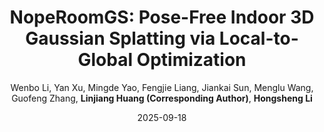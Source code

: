 ---
title: "NopeRoomGS: Pose-Free Indoor 3D Gaussian Splatting via Local-to-Global Optimization"
teaser: NeurIPS_NopeRoomGS.png
date: 2025-09-18
author: Wenbo Li, Yan Xu, Mingde Yao, Fengjie Liang, Jiankai Sun, Menglu Wang, Guofeng Zhang, <b>Linjiang Huang (Corresponding Author)</b>, <b>Hongsheng Li</b>
venue: 'Conference on Neural Information Processing Systems </b> (NeurIPS)'
---